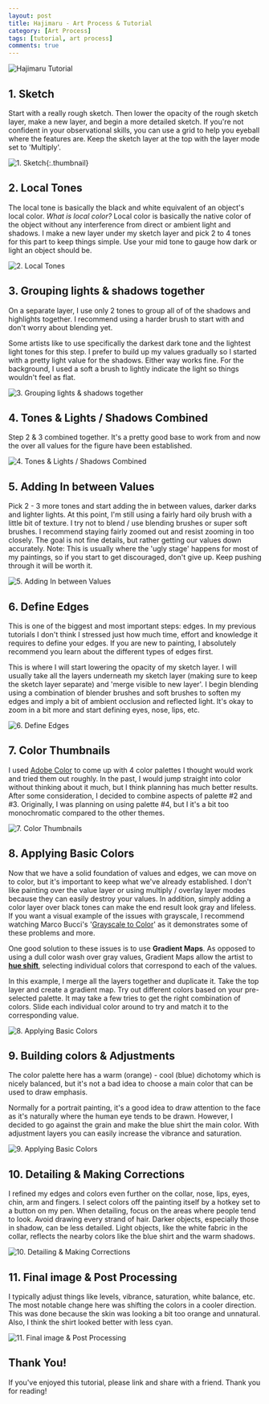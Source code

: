 ```yaml
---
layout: post
title: Hajimaru - Art Process & Tutorial
category: [Art Process]
tags: [tutorial, art process]
comments: true
---
```

![Hajimaru Tutorial](/assets/images/Hajimaru/hajimaru_tutorial.jpg)

## 1. Sketch
Start with a really rough sketch. Then lower the opacity of the rough sketch layer, make a new layer, and begin a more detailed sketch. If you're not confident in your observational skills, you can use a grid to help you eyeball where the features are. Keep the sketch layer at the top with the layer mode set to 'Multiply'.

![1. Sketch](/assets/images/Hajimaru/1.jpg){:.thumbnail}
<!--more-->

## 2. Local Tones
The local tone is basically the black and white equivalent of an object's local color. *What is local color?* Local color is basically the native color of the object without any interference from direct or ambient light and shadows. I make a new layer under my sketch layer and pick 2 to 4 tones for this part to keep things simple. Use your mid tone to gauge how dark or light an object should be.

![2. Local Tones](/assets/images/Hajimaru/2.jpg#thumbnails)


## 3. Grouping lights & shadows together
On a separate layer, I use only 2 tones to group all of of the shadows and highlights together. I recommend using a harder brush to start with and don't worry about blending yet.

Some artists like to use specifically the darkest dark tone and the lightest light tones for this step. I prefer to build up my values gradually so I started with a pretty light value for the shadows. Either way works fine. For the background, I used a soft a brush to lightly indicate the light so things wouldn't feel as flat.

![3. Grouping lights & shadows together](/assets/images/Hajimaru/3.jpg#thumbnails)


## 4. Tones & Lights / Shadows Combined
Step 2 & 3 combined together. It's a pretty good base to work from and now the over all values for the figure have been established.

![4. Tones & Lights / Shadows Combined](/assets/images/Hajimaru/4.jpg#thumbnails)


## 5. Adding In between Values
Pick 2 - 3 more tones and start adding the in between values, darker darks and lighter lights. At this point, I'm still using a fairly hard oily brush with a little bit of texture. I try not to blend / use blending brushes or super soft brushes. I recommend staying fairly zoomed out and resist zooming in too closely. The goal is not fine details, but rather getting our values down accurately. Note: This is usually where the 'ugly stage' happens for most of my paintings, so if you start to get discouraged, don't give up. Keep pushing through it will be worth it.

![5. Adding In between Values](/assets/images/Hajimaru/5.jpg#thumbnails)


## 6. Define Edges
This is one of the biggest and most important steps: edges. In my previous tutorials I don't think I stressed just how much time, effort and knowledge it requires to define your edges. If you are new to painting, I absolutely recommend you learn about the different types of edges first.

This is where I will start lowering the opacity of my sketch layer. I will usually take all the layers underneath my sketch layer (making sure to keep the sketch layer separate) and 'merge visible to new layer'. I begin blending using a combination of blender brushes and soft brushes to soften my edges and imply a bit of ambient occlusion and reflected light. It's okay to zoom in a bit more and start defining eyes, nose, lips, etc.

![6. Define Edges](/assets/images/Hajimaru/6.jpg#thumbnails)


## 7. Color Thumbnails
I used [Adobe Color](https://color.adobe.com/create/color-wheel) to come up with 4 color palettes I thought would work and tried them out roughly. In the past, I would jump straight into color without thinking about it much, but I think planning has much better results. After some consideration, I decided to combine aspects of palette #2 and #3. Originally, I was planning on using palette #4, but I it's a bit too monochromatic compared to the other themes.

![7. Color Thumbnails](/assets/images/Hajimaru/7.jpg#thumbnails)


## 8. Applying Basic Colors
Now that we have a solid foundation of values and edges, we can move on to color, but it's important to keep what we've already established. I don't like painting over the value layer or using multiply / overlay layer modes because they can easily destroy your values. In addition, simply adding a color layer over black tones can make the end result look gray and lifeless. If you want a visual example of the issues with grayscale, I recommend watching Marco Bucci's '[Grayscale to Color](https://www.youtube.com/watch?v=lJitss58XKc)' as it demonstrates some of these problems and more. 

One good solution to these issues is to use **Gradient Maps**. As opposed to using a dull color wash over gray values, Gradient Maps allow the artist to  **[hue shift](https://www.deviantart.com/cgcookie/art/Exercise-41-Practice-Sheet-Color-Shifting-573229761)**, selecting individual colors that correspond to each of the values. 

In this example, I merge all the layers together and duplicate it. Take the top layer and create a gradient map. Try out different colors based on your pre-selected palette. It may take a few tries to get the right combination of colors. Slide each individual color around to try and match it to the corresponding value. 

![8. Applying Basic Colors](/assets/images/Hajimaru/8.jpg#thumbnails)


## 9. Building colors & Adjustments
The color palette here has a warm (orange) - cool (blue) dichotomy which is nicely balanced, but it's not a bad idea to choose a main color that can be used to draw emphasis.

Normally for a portrait painting, it's a good idea to draw attention to the face as it's naturally where the human eye tends to be drawn. However, I decided to go against the grain and make the blue shirt the main color. With adjustment layers you can easily increase the vibrance and saturation.

![9. Applying Basic Colors](/assets/images/Hajimaru/9.jpg#thumbnails)


## 10. Detailing & Making Corrections
I refined my edges and colors even further on the collar, nose, lips, eyes, chin, arm and fingers. I select colors off the painting itself by a hotkey set to a button on my pen. When detailing, focus on the areas where people tend to look. Avoid drawing every strand of hair. Darker objects, especially those in shadow, can be less detailed. Light objects, like the white fabric in the collar, reflects the nearby colors like the blue shirt and the warm shadows. 

![10. Detailing & Making Corrections](/assets/images/Hajimaru/10.jpg#thumbnails)


## 11. Final image & Post Processing
I typically adjust things like levels, vibrance, saturation, white balance, etc. The most notable change here was shifting the colors in a cooler direction. This was done because the skin was looking a bit too orange and unnatural. Also, I think the shirt looked better with less cyan. 

![11. Final image & Post Processing](/assets/images/Hajimaru/11.jpg#thumbnails)


## Thank You!
If you've enjoyed this tutorial, please link and share with a friend. Thank you for reading!